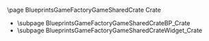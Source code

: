 \page BlueprintsGameFactoryGameSharedCrate Crate
- \subpage BlueprintsGameFactoryGameSharedCrateBP_Crate
- \subpage BlueprintsGameFactoryGameSharedCrateWidget_Crate
